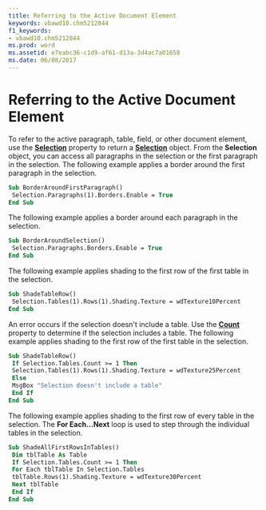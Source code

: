 ```yaml
---
title: Referring to the Active Document Element
keywords: vbawd10.chm5212844
f1_keywords:
- vbawd10.chm5212844
ms.prod: word
ms.assetid: e7eabc36-c1d9-af61-d13a-3d4ac7a01658
ms.date: 06/08/2017
---
```



# Referring to the Active Document Element

To refer to the active paragraph, table, field, or other document element, use the  **[Selection](application-selection-property-word.md)** property to return a  **[Selection](selection-object-word.md)** object. From the  **Selection** object, you can access all paragraphs in the selection or the first paragraph in the selection. The following example applies a border around the first paragraph in the selection.


```vb
Sub BorderAroundFirstParagraph() 
 Selection.Paragraphs(1).Borders.Enable = True 
End Sub
```


The following example applies a border around each paragraph in the selection.




```vb
Sub BorderAroundSelection() 
 Selection.Paragraphs.Borders.Enable = True 
End Sub
```

The following example applies shading to the first row of the first table in the selection.



```vb
Sub ShadeTableRow() 
 Selection.Tables(1).Rows(1).Shading.Texture = wdTexture10Percent 
End Sub
```

An error occurs if the selection doesn't include a table. Use the  **[Count](tables-count-property-word.md)** property to determine if the selection includes a table. The following example applies shading to the first row of the first table in the selection.



```vb
Sub ShadeTableRow() 
 If Selection.Tables.Count >= 1 Then 
 Selection.Tables(1).Rows(1).Shading.Texture = wdTexture25Percent 
 Else 
 MsgBox "Selection doesn't include a table" 
 End If 
End Sub
```

The following example applies shading to the first row of every table in the selection. The  **For Each...Next** loop is used to step through the individual tables in the selection.



```vb
Sub ShadeAllFirstRowsInTables() 
 Dim tblTable As Table 
 If Selection.Tables.Count >= 1 Then 
 For Each tblTable In Selection.Tables 
 tblTable.Rows(1).Shading.Texture = wdTexture30Percent 
 Next tblTable 
 End If 
End Sub
```


